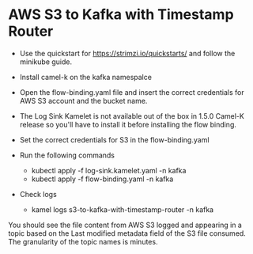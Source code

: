 # AWS S3 to Kafka with Timestamp Router

- Use the quickstart for https://strimzi.io/quickstarts/ and follow the minikube guide.

- Install camel-k on the kafka namespalce

- Open the flow-binding.yaml file and insert the correct credentials for AWS S3 account and the bucket name.

- The Log Sink Kamelet is not available out of the box in 1.5.0 Camel-K release so you'll have to install it before installing the flow binding.

- Set the correct credentials for S3 in the flow-binding.yaml

- Run the following commands

  - kubectl apply -f log-sink.kamelet.yaml -n kafka
  - kubectl apply -f flow-binding.yaml -n kafka

- Check logs

  - kamel logs s3-to-kafka-with-timestamp-router -n kafka

You should see the file content from AWS S3 logged and appearing in a topic based on the Last modified metadata field of the S3 file consumed. The granularity of the topic names is minutes.

